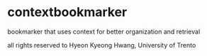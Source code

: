 # contextbookmarker
bookmarker that uses context for better organization and retrieval

all rights reserved to Hyeon Kyeong Hwang, University of Trento

